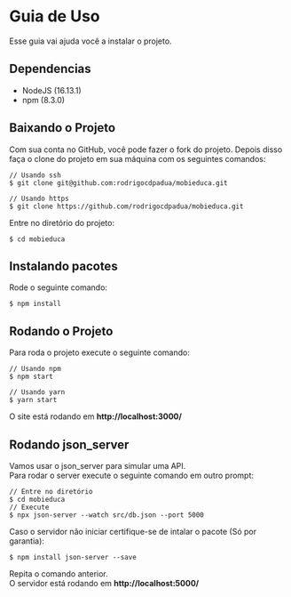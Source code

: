 # Guia de Uso
Esse guia vai ajuda você a instalar o projeto.

## Dependencias
* NodeJS (16.13.1)
* npm (8.3.0)

## Baixando o Projeto
Com sua conta no GitHub, você pode fazer o fork do projeto.
Depois disso faça o clone do projeto em sua máquina com os seguintes comandos:
```shell
// Usando ssh
$ git clone git@github.com:rodrigocdpadua/mobieduca.git

// Usando https
$ git clone https://github.com/rodrigocdpadua/mobieduca.git
```
Entre no diretório do projeto:
```shell
$ cd mobieduca
```
## Instalando pacotes
Rode o seguinte comando:
```shell
$ npm install
```
## Rodando o Projeto
Para roda o projeto execute o seguinte comando:
```shell
// Usando npm
$ npm start

// Usando yarn
$ yarn start
```
O site está rodando em **http://localhost:3000/**
## Rodando json_server
Vamos usar o json_server para simular uma API.<br />
Para rodar o server execute o seguinte comando em outro prompt:
```shell
// Entre no diretório
$ cd mobieduca
// Execute
$ npx json-server --watch src/db.json --port 5000
```
Caso o servidor não iniciar certifique-se de intalar o pacote (Só por garantia):
```shell
$ npm install json-server --save
```
Repita o comando anterior.<br />
O servidor está rodando em **http://localhost:5000/**
